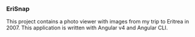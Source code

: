 ### EriSnap

This project contains a photo viewer with images from my trip to Eritrea in 2007. This application is written with Angular v4 and Angular CLI.